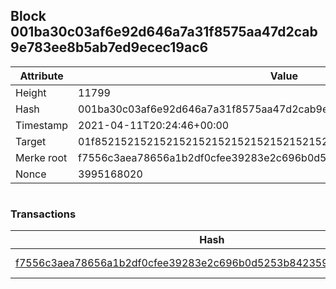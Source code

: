 ## Block 001ba30c03af6e92d646a7a31f8575aa47d2cab9e783ee8b5ab7ed9ecec19ac6

Attribute | Value
--- | ---
Height | 11799
Hash | 001ba30c03af6e92d646a7a31f8575aa47d2cab9e783ee8b5ab7ed9ecec19ac6
Timestamp | 2021-04-11T20:24:46+00:00
Target | 01f8521521521521521521521521521521521521521521521521521521521521
Merke root | f7556c3aea78656a1b2df0cfee39283e2c696b0d5253b8423594698f9ec27754
Nonce | 3995168020

```

```

### Transactions

Hash | Amount
--- | ---
[f7556c3aea78656a1b2df0cfee39283e2c696b0d5253b8423594698f9ec27754](f7556c3aea78656a1b2df0cfee39283e2c696b0d5253b8423594698f9ec27754.md) | 10.00000000 SKEPTI 
